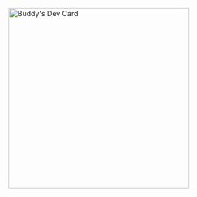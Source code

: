 <a href="https://app.daily.dev/dobestman"><img src="https://api.daily.dev/devcards/v2/yxzQedibbxOaPZ126yrpJ.png?type=default&r=lcz" width="356" alt="Buddy's Dev Card"/></a>
